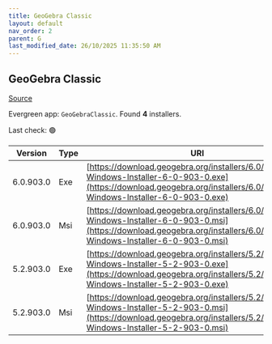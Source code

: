 ```yaml
---
title: GeoGebra Classic
layout: default
nav_order: 2
parent: G
last_modified_date: 26/10/2025 11:35:50 AM
---
```


## GeoGebra Classic

[Source](https://www.geogebra.org)

Evergreen app: `GeoGebraClassic`. Found **4** installers.

Last check: 🟢

| Version   | Type | URI                                                                                                                                                                            |
| --------- | ---- | ------------------------------------------------------------------------------------------------------------------------------------------------------------------------------ |
| 6.0.903.0 | Exe  | [https://download.geogebra.org/installers/6.0/GeoGebra-Windows-Installer-6-0-903-0.exe](https://download.geogebra.org/installers/6.0/GeoGebra-Windows-Installer-6-0-903-0.exe) |
| 6.0.903.0 | Msi  | [https://download.geogebra.org/installers/6.0/GeoGebra-Windows-Installer-6-0-903-0.msi](https://download.geogebra.org/installers/6.0/GeoGebra-Windows-Installer-6-0-903-0.msi) |
| 5.2.903.0 | Exe  | [https://download.geogebra.org/installers/5.2/GeoGebra-Windows-Installer-5-2-903-0.exe](https://download.geogebra.org/installers/5.2/GeoGebra-Windows-Installer-5-2-903-0.exe) |
| 5.2.903.0 | Msi  | [https://download.geogebra.org/installers/5.2/GeoGebra-Windows-Installer-5-2-903-0.msi](https://download.geogebra.org/installers/5.2/GeoGebra-Windows-Installer-5-2-903-0.msi) |
